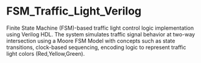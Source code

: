 # FSM_Traffic_Light_Verilog
Finite State Machine (FSM)-based traffic light control logic implementation using Verilog HDL. The system simulates traffic signal behavior at two-way intersection using a Moore FSM Model with concepts such as state transitions, clock-based sequencing, encoding logic to represent traffic light colors (Red,Yellow,Green).
